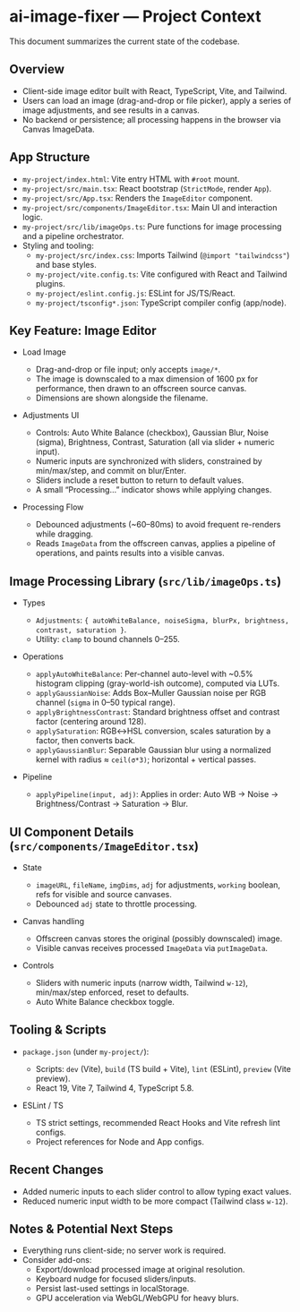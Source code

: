 # ai-image-fixer — Project Context

This document summarizes the current state of the codebase.

## Overview

- Client-side image editor built with React, TypeScript, Vite, and Tailwind.
- Users can load an image (drag-and-drop or file picker), apply a series of image adjustments, and see results in a canvas.
- No backend or persistence; all processing happens in the browser via Canvas ImageData.

## App Structure

- `my-project/index.html`: Vite entry HTML with `#root` mount.
- `my-project/src/main.tsx`: React bootstrap (`StrictMode`, render `App`).
- `my-project/src/App.tsx`: Renders the `ImageEditor` component.
- `my-project/src/components/ImageEditor.tsx`: Main UI and interaction logic.
- `my-project/src/lib/imageOps.ts`: Pure functions for image processing and a pipeline orchestrator.
- Styling and tooling:
  - `my-project/src/index.css`: Imports Tailwind (`@import "tailwindcss"`) and base styles.
  - `my-project/vite.config.ts`: Vite configured with React and Tailwind plugins.
  - `my-project/eslint.config.js`: ESLint for JS/TS/React.
  - `my-project/tsconfig*.json`: TypeScript compiler config (app/node).

## Key Feature: Image Editor

- Load Image
  - Drag-and-drop or file input; only accepts `image/*`.
  - The image is downscaled to a max dimension of 1600 px for performance, then drawn to an offscreen source canvas.
  - Dimensions are shown alongside the filename.

- Adjustments UI
  - Controls: Auto White Balance (checkbox), Gaussian Blur, Noise (sigma), Brightness, Contrast, Saturation (all via slider + numeric input).
  - Numeric inputs are synchronized with sliders, constrained by min/max/step, and commit on blur/Enter.
  - Sliders include a reset button to return to default values.
  - A small “Processing…” indicator shows while applying changes.

- Processing Flow
  - Debounced adjustments (~60–80ms) to avoid frequent re-renders while dragging.
  - Reads `ImageData` from the offscreen canvas, applies a pipeline of operations, and paints results into a visible canvas.

## Image Processing Library (`src/lib/imageOps.ts`)

- Types
  - `Adjustments`: `{ autoWhiteBalance, noiseSigma, blurPx, brightness, contrast, saturation }`.
  - Utility: `clamp` to bound channels 0–255.

- Operations
  - `applyAutoWhiteBalance`: Per-channel auto-level with ~0.5% histogram clipping (gray-world-ish outcome), computed via LUTs.
  - `applyGaussianNoise`: Adds Box–Muller Gaussian noise per RGB channel (`sigma` in 0–50 typical range).
  - `applyBrightnessContrast`: Standard brightness offset and contrast factor (centering around 128).
  - `applySaturation`: RGB↔HSL conversion, scales saturation by a factor, then converts back.
  - `applyGaussianBlur`: Separable Gaussian blur using a normalized kernel with radius ≈ `ceil(σ*3)`; horizontal + vertical passes.

- Pipeline
  - `applyPipeline(input, adj)`: Applies in order: Auto WB → Noise → Brightness/Contrast → Saturation → Blur.

## UI Component Details (`src/components/ImageEditor.tsx`)

- State
  - `imageURL`, `fileName`, `imgDims`, `adj` for adjustments, `working` boolean, refs for visible and source canvases.
  - Debounced `adj` state to throttle processing.

- Canvas handling
  - Offscreen canvas stores the original (possibly downscaled) image.
  - Visible canvas receives processed `ImageData` via `putImageData`.

- Controls
  - Sliders with numeric inputs (narrow width, Tailwind `w-12`), min/max/step enforced, reset to defaults.
  - Auto White Balance checkbox toggle.

## Tooling & Scripts

- `package.json` (under `my-project/`):
  - Scripts: `dev` (Vite), `build` (TS build + Vite), `lint` (ESLint), `preview` (Vite preview).
  - React 19, Vite 7, Tailwind 4, TypeScript 5.8.

- ESLint / TS
  - TS strict settings, recommended React Hooks and Vite refresh lint configs.
  - Project references for Node and App configs.

## Recent Changes

- Added numeric inputs to each slider control to allow typing exact values.
- Reduced numeric input width to be more compact (Tailwind class `w-12`).

## Notes & Potential Next Steps

- Everything runs client-side; no server work is required.
- Consider add-ons:
  - Export/download processed image at original resolution.
  - Keyboard nudge for focused sliders/inputs.
  - Persist last-used settings in localStorage.
  - GPU acceleration via WebGL/WebGPU for heavy blurs.

